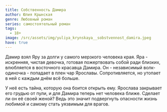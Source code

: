 ```yaml
---
title: Собственность Дамира
author: Юлия Крынская
genre: Любовный роман
series: самостоятельный роман
tags:
  - 18+
image: /src/assets/img/yuliya_krynskaya__sobstvennost_damira.jpeg
have: true
---
```

Дамир взял Яру за долги у самого мерзкого человека края. Яра - искренняя, чистая девочка, готовая пожертвовать собой ради близких, влюбляется в восточного красавца Дамира. Он - независимый волк-одиночка - попадает в плен чар Ярославы. Сопротивляется, но утопает в ней с каждым днём всё больше.

У неё есть тайна, которую она боится открыть ему. Ярослава закрывает его грудью от пули, и для Дамира теперь нет человека ближе. Сделает ли он её своей женой? Ведь это значит подвергнуть опасности жизнь любимой и самому стать уязвимым для врагов.
